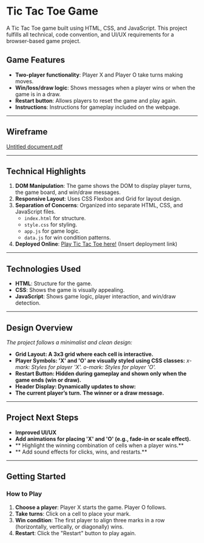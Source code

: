 # Tic Tac Toe Game

A Tic Tac Toe game built using HTML, CSS, and JavaScript. This project fulfills all technical, code convention, and UI/UX requirements for a browser-based game project.
##  **Game Features**
- **Two-player functionality**: Player X and Player O take turns making moves.
- **Win/loss/draw logic**: Shows messages when a player wins or when the game is in a draw.
- **Restart button**: Allows players to reset the game and play again.
- **Instructions**:  Instructions for gameplay included on the webpage.
---
## Wireframe

[Untitled document.pdf](https://github.com/user-attachments/files/18158031/Untitled.document.pdf)


---

##  **Technical Highlights**
1. **DOM Manipulation**: The game shows the DOM to display player turns, the game board, and win/draw messages.
2. **Responsive Layout**: Uses CSS Flexbox and Grid for layout design.
3. **Separation of Concerns**: Organized into separate HTML, CSS, and JavaScript files.
   - `index.html` for structure.
   - `style.css` for styling.
   - `app.js` for game logic.
   - `data.js` for win condition patterns.
4. **Deployed Online**: [Play Tic Tac Toe here!](#) (Insert deployment link)
---
## **Technologies Used**
- **HTML**: Structure for the game.
- **CSS**: Shows the game is visually appealing.
- **JavaScript**: Shows game logic, player interaction, and win/draw detection.
---

## Design Overview
*The project follows a minimalist and clean design:*

- **Grid Layout: A 3x3 grid where each cell is interactive.**
- **Player Symbols: 'X' and 'O' are visually styled using CSS classes:**
*x-mark: Styles for player 'X'.*
*o-mark: Styles for player 'O'.*
- **Restart Button: Hidden during gameplay and shown only when the game ends (win or draw).**
- **Header Display: Dynamically updates to show:**
- **The current player’s turn.**
   **The winner or a draw message.**
---

## Project Next Steps

- **Improved UI/UX**
- **Add animations for placing 'X' and 'O' (e.g., fade-in or scale effect).**
- ** Highlight the winning combination of cells when a player wins.**
- ** Add sound effects for clicks, wins, and restarts.**

---

## **Getting Started**
### How to Play
1. **Choose a player**: Player X starts the game. Player O follows.
2. **Take turns**: Click on a cell to place your mark.
3. **Win condition**: The first player to align three marks in a row (horizontally, vertically, or diagonally) wins.
4. **Restart**: Click the "Restart" button to play again.








